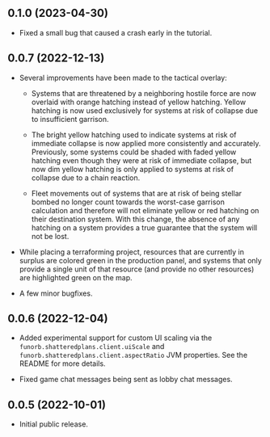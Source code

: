 ## 0.1.0 (2023-04-30)

* Fixed a small bug that caused a crash early in the tutorial.

## 0.0.7 (2022-12-13)

* Several improvements have been made to the tactical overlay:

  * Systems that are threatened by a neighboring hostile force are now overlaid with orange hatching instead of yellow hatching. Yellow hatching is now used exclusively for systems at risk of collapse due to insufficient garrison.

  * The bright yellow hatching used to indicate systems at risk of immediate collapse is now applied more consistently and accurately. Previously, some systems could be shaded with faded yellow hatching even though they were at risk of immediate collapse, but now dim yellow hatching is only applied to systems at risk of collapse due to a chain reaction.

  * Fleet movements out of systems that are at risk of being stellar bombed no longer count towards the worst-case garrison calculation and therefore will not eliminate yellow or red hatching on their destination system. With this change, the absence of any hatching on a system provides a true guarantee that the system will not be lost.

* While placing a terraforming project, resources that are currently in surplus are colored green in the production panel, and systems that only provide a single unit of that resource (and provide no other resources) are highlighted green on the map.

* A few minor bugfixes.

## 0.0.6 (2022-12-04)

* Added experimental support for custom UI scaling via the `funorb.shatteredplans.client.uiScale` and `funorb.shatteredplans.client.aspectRatio` JVM properties. See the README for more details.

* Fixed game chat messages being sent as lobby chat messages.

## 0.0.5 (2022-10-01)

* Initial public release.
